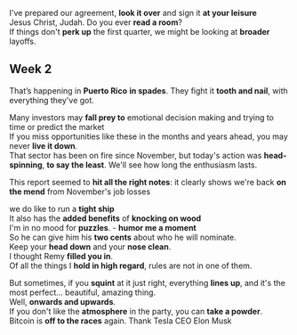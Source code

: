 I've prepared our agreement, **look it over** and sign it **at your leisure**  
Jesus Christ, Judah. Do you ever **read a room**?  
If things don't **perk up** the first quarter, we might be looking at **broader** layoffs.  

## Week 2 

That’s happening in **Puerto Rico** **in spades**.
They fight it **tooth and nail**, with everything they've got.  

Many investors may **fall prey to** emotional decision making and trying to time or predict the market  
If you miss opportunities like these in the months and years ahead, you may never **live it down**.  
That sector has been on fire since November, but today's action was **head-spinning**, **to say the least**. We'll see how long the enthusiasm lasts.  

This report seemed to **hit all the right notes**: it clearly shows we're back **on the mend** from November's job losses  

we do like to run a **tight ship**  
It also has the **added benefits** of **knocking on wood**  
I'm in no mood for **puzzles**.  - **humor me a moment**  
So he can give him his **two cents** about who he will nominate.  
Keep your **head down** and your **nose clean**.  
I thought Remy **filled you in**.  
Of all the things I **hold in high regard**, rules are not in one of them.  

But sometimes, if you **squint** at it just right, everything **lines up**, and it's the most perfect... beautiful, amazing thing.  
Well, **onwards and upwards**.  
If you don't like the **atmosphere** in the party, you can **take a powder**.  
Bitcoin is **off to the races** again. Thank Tesla CEO Elon Musk  
